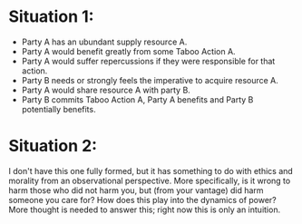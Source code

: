 

# Situation 1:
- Party A has an ubundant supply resource A.
- Party A would benefit greatly from some Taboo Action A.
- Party A would suffer repercussions if they were responsible for that action.
- Party B needs or strongly feels the imperative to acquire resource A.
- Party A would share resource A with party B.
- Party B commits Taboo Action A, Party A benefits and Party B potentially benefits.

# Situation 2:
I don't have this one fully formed, but it has something to do with ethics and morality from an observational perspective.
More specifically, is it wrong to harm those who did not harm you, but (from your vantage) did harm someone you care for?
How does this play into the dynamics of power? More thought is needed to answer this; right now this is only an intuition.
